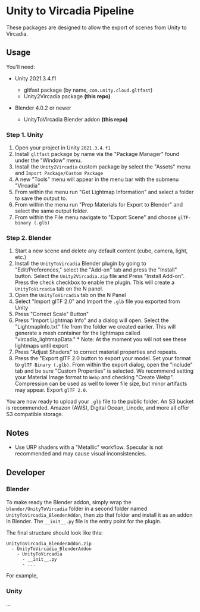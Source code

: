 # Unity to Vircadia Pipeline

These packages are designed to allow the export of scenes from Unity to Vircadia.

## Usage

You'll need:

- Unity 2021.3.4.f1

  - gltfast package (by name, `com.unity.cloud.gltfast`)
  - Unity2Vircadia package **(this repo)**

- Blender 4.0.2 or newer
  - UnityToVircadia Blender addon **(this repo)**

### Step 1. Unity

1. Open your project in Unity `2021.3.4.f1`
2. Install `gltfast` package by name via the "Package Manager" found under the "Window" menu.
3. Install the `Unity2Vircadia` custom package by select the "Assets" menu and `Import Package/Custom Package`
4. A new "Tools" menu will appear in the menu bar with the submenu "Vircadia"
5. From within the menu run "Get Lightmap Information" and select a folder to save the output to.
6. From within the menu run "Prep Materials for Export to Blender" and select the same output folder.
7. From within the File menu navigate to "Export Scene" and choose `glTF-binary (.glb)`

### Step 2. Blender

1. Start a new scene and delete any default content (cube, camera, light, etc.)
2. Install the `UnityToVircadia` Blender plugin by going to "Edit/Preferences," select the "Add-on" tab and press the "Install" button. Select the `Unity2Vircadia.zip` file and Press "Install Add-on". Press the check checkbox to enable the plugin. This will create a `UnityToVircadia` tab on the N panel.
3. Open the `UnityToVircadia` tab on the N Panel
4. Select "Import glTF 2.0" and Import the `.glb` file you exported from Unity
5. Press "Correct Scale" Button"
6. Press "Import Lightmap Info" and a dialog will open. Select the "LightmapInfo.txt" file from the folder we created earlier. This will generate a mesh container for the lightmaps called "vircadia_lightmapData." \* Note: At the moment you will not see these lightmaps until export
7. Press "Adjust Shaders" to correct material properties and repeats.
8. Press the "Export glTF 2.0 button to export your model. Set your format to `glTF Binary (.glb)`. From within the export dialog, open the "include" tab and be sure "Custom Properties" is selected. We recommend setting your Material Image format to `Webp` and checking "Create Webp". Compression can be used as well to lower file size, but minor artifacts may appear. Export `glTF 2.0`.

You are now ready to upload your `.glb` file to the public folder. An S3 bucket is recommended. Amazon (AWS), Digital Ocean, Linode, and more all offer S3 compatible storage.

## Notes

- Use URP shaders with a "Metallic" workflow. Specular is not recommended and may cause visual inconsistencies.

## Developer

### Blender

To make ready the Blender addon, simply wrap the `blender/UnityToVircadia` folder in a second folder named `UnityToVircadia_BlenderAddon`, then zip that folder and install it as an addon in Blender. The `__init__.py` file is the entry point for the plugin.

The final structure should look like this:

```
UnityToVircadia_BlenderAddon.zip
  - UnityToVircadia_BlenderAddon
    - UnityToVircadia
      - __init__.py
      - ...
```

For example,

### Unity

...
